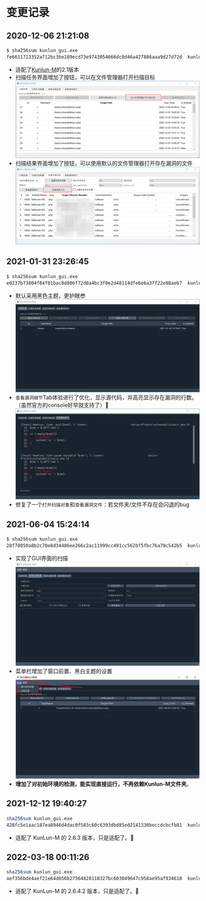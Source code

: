 # 变更记录

## 2020-12-06 21:21:08
``` bash
$ sha256sum kunlun_gui.exe
fe6611713352a712bc3be189ecd73e9743054666dc8d46a427886aaa9d27d72d  kunlun_gui.exe
```

- 适配了[Kunlun-M](https://github.com/LoRexxar/Kunlun-M)的2.1版本
- 扫描任务界面增加了按钮，可以在文件管理器打开扫描目标
![](./image/add_open_folder_in_scantask_window.png)
- 扫描结果界面增加了按钮，可以使用默认的文件管理器打开存在漏洞的文件
![](./image/add_open_file_in_scanResult_window.png)


## 2021-01-31 23:26:45
``` bash
$ sha256sum kunlun_gui.exe
e0237b73804f84f01bac8d806f72d0a4bc3f0e2d48114dfe6e6a37f22e88aeb7  kunlun_gui.exe
```

- 默认采用黑色主题，更护眼😎
![](./image/dark_mode.png)
- `查看漏洞细节`Tab体验进行了优化，显示源代码，并高亮显示存在漏洞的行数。（虽然官方的console好早就支持了）🤣
![](./image/vul_detail.png)
- 修复了一个`打开扫描对象`和`查看漏洞文件`：若文件夹/文件不存在会闪退的bug


## 2021-06-04 15:24:14
``` bash
$ sha256sum kunlun_gui.exe
28f70050a8b2c70e8d34486ee266c2ac11999cc491cc562bf5fbc76a79c542b5  kunlun_gui.exe
```
- 实现了GUI界面的扫描
![](./image/scan_in_gui.png)
- 菜单栏增加了窗口前置、黑白主题的设置
![](./image/menu_settings.png)
- **增加了对初始环境的检测，能实现直接运行，不再依赖Kunlun-M文件夹**。

## 2021-12-12 19:40:27
``` bash
sha256sum kunlun_gui.exe
428fc5e1aac187ea8946d4dac0f583c60c6393dbd85ed2141330beccdcbcfb81  kunlun_gui.exe
```
- 适配了 KunLun-M 的 2.6.3 版本，只是适配了。🤣


## 2022-03-18 00:11:26
``` bash
sha256sum kunlun_gui.exe
aef356bde4aef21e64d656b27564828118327bc603049647c958ae95af934618  kunlun_gui.exe
```
- 适配了 KunLun-M 的 2.6.4.2 版本，只是适配了。🤣
